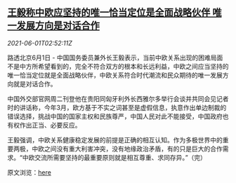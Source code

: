 <!--1622516462000-->
[王毅称中欧应坚持的唯一恰当定位是全面战略伙伴 唯一发展方向是对话合作](https://cn.reuters.com/article/china-wangyi-eu-dialogue-0601-idCNKCS2DD27D)
------

<div><i>2021-06-01T02:52:11Z</i></div><p>路透北京6月1日 - 中国国务委员兼外长王毅表示，当前中欧关系出现的困难局面不是中方所希望看到的，完全不符合双方的根本和长远利益，中欧之间应当坚持的唯一恰当定位就是全面战略伙伴，中欧关系符合时代潮流和民众期待的唯一发展方向就是对话合作。</p><p>中国外交部官网周二刊登他在贵阳同匈牙利外长西雅尔多举行会谈并共同会见记者时的讲话称，今年3月，欧方基于不实之词甚至是虚假信息，执意作出单边制裁的错误选择，挑战中国的国家主权和民族尊严，中国人民对此不能接受，中国政府也有权作出正当、必要反应。</p><p>王毅强调，中欧关系健康稳定发展的前提是正确的相互认知。作为多极世界中的重要两极，中欧之间没有重大利害冲突，没有地缘政治矛盾，有的只是巨大的合作需求。“中欧交流所需要坚持的最重要原则就是相互尊重、求同存异。”（完）</p><p>原文浏览：<a href="https://www.fmprc.gov.cn/web/wjbzhd/t1880298.shtml">here</a></p>
